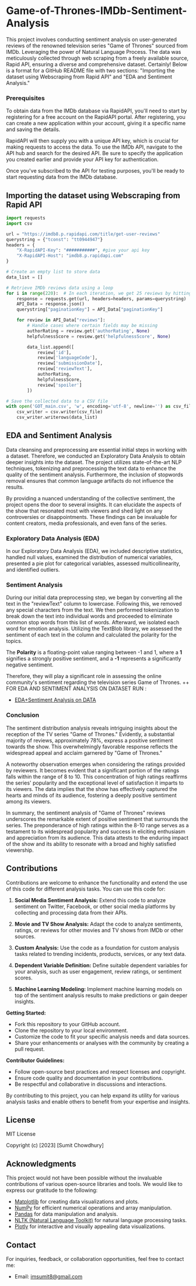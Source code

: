 # Game-of-Thrones-IMDb-Sentiment-Analysis
This project involves conducting sentiment analysis on user-generated reviews of the renowned television series "Game of Thrones" sourced from IMDb. Leveraging the power of Natural Language Process. The data was meticulously collected through web scraping from a freely available source, Rapid API, ensuring a diverse and comprehensive dataset.
Certainly! Below is a format for a GitHub README file with two sections: "Importing the dataset using Webscraping from Rapid API" and "EDA and Sentiment Analysis." 

### Prerequisites
To obtain data from the IMDb database via RapidAPI, you'll need to start by registering for a free account on the RapidAPI portal. After registering, you can create a new application within your account, giving it a specific name and saving the details.

RapidAPI will then supply you with a unique API key, which is crucial for making requests to access the data. To use the IMDb API, navigate to the API hub and search for the desired API. Be sure to specify the application you created earlier and provide your API key for authentication.

Once you've subscribed to the API for testing purposes, you'll be ready to start requesting data from the IMDb database.


## Importing the dataset using Webscraping from Rapid API

```python
import requests
import csv

url = "https://imdb8.p.rapidapi.com/title/get-user-reviews"
querystring = {"tconst": "tt0944947"}
headers = {
    "X-RapidAPI-Key": "###########", #give your api key
    "X-RapidAPI-Host": "imdb8.p.rapidapi.com"
}

# Create an empty list to store data
data_list = []

# Retrieve IMDb reviews data using a loop
for i in range(220):  # In each iteration, we get 25 reviews by hitting the API
    response = requests.get(url, headers=headers, params=querystring)
    API_Data = response.json()
    querystring["paginationKey"] = API_Data["paginationKey"]

    for review in API_Data["reviews"]:
        # Handle cases where certain fields may be missing
        authorRating = review.get('authorRating', None)
        helpfulnessScore = review.get('helpfulnessScore', None)

        data_list.append([
            review['id'],
            review['languageCode'],
            review['submissionDate'],
            review['reviewText'],
            authorRating,
            helpfulnessScore,
            review['spoiler']
        ])

# Save the collected data to a CSV file
with open('GOT_main.csv', 'w', encoding='utf-8', newline='') as csv_file:
    csv_writer = csv.writer(csv_file)
    csv_writer.writerows(data_list)
```

## EDA and Sentiment Analysis
Data cleansing and preprocessing are essential initial steps in working with a dataset. Therefore, we conducted an Exploratory Data Analysis to obtain deeper insights into the dataset.
The project utilizes state-of-the-art NLP techniques, tokenizing and preprocessing the text data to enhance the quality of the sentiment analysis. Furthermore, the inclusion of stopwords removal ensures that common language artifacts do not influence the results.

By providing a nuanced understanding of the collective sentiment, the project opens the door to several insights. It can elucidate the aspects of the show that resonated most with viewers and shed light on any controversies or disappointments. These findings can be invaluable for content creators, media professionals, and even fans of the series.

### Exploratory Data Analysis (EDA)

In our Exploratory Data Analysis (EDA), we included descriptive statistics, handled null values, examined the distribution of numerical variables, presented a pie plot for categorical variables, assessed multicollinearity, and identified outliers.

### Sentiment Analysis
During our initial data preprocessing step, we began by converting all the text in the "reviewText" column to lowercase. Following this, we removed any special characters from the text. We then performed tokenization to break down the text into individual words and proceeded to eliminate common stop words from this list of words. Afterward, we isolated each word for emotion analysis. Utilizing the TextBlob library, we assessed the sentiment of each text in the column and calculated the polarity for the topics.

The **Polarity** is a floating-point value ranging between -1 and 1, where a **1** signifies a strongly positive sentiment, and a **-1** represents a significantly negative sentiment.

Therefore, they will play a significant role in assessing the online community's sentiment regarding the television series Game of Thrones.
++ FOR EDA AND SENTIMENT ANALYSIS ON DATASET RUN :
- [EDA+Sentiment Analysis on DATA](GOT-REVIEW-EDA+%20Sentiment_Analysis.ipynb)



### Conclusion

The sentiment distribution analysis reveals intriguing insights about the reception of the TV series "Game of Thrones." Evidently, a substantial majority of reviews, approximately 78%, express a positive sentiment towards the show. This overwhelmingly favorable response reflects the widespread appeal and acclaim garnered by "Game of Thrones."

A noteworthy observation emerges when considering the ratings provided by reviewers. It becomes evident that a significant portion of the ratings falls within the range of 8 to 10. This concentration of high ratings reaffirms the series' popularity and the exceptional level of satisfaction it imparts to its viewers. The data implies that the show has effectively captured the hearts and minds of its audience, fostering a deeply positive sentiment among its viewers.

In summary, the sentiment analysis of "Game of Thrones" reviews underscores the remarkable extent of positive sentiment that surrounds the series. The preponderance of high ratings within the 8-10 range serves as a testament to its widespread popularity and success in eliciting enthusiasm and appreciation from its audience. This data attests to the enduring impact of the show and its ability to resonate with a broad and highly satisfied viewership.
## Contributions

Contributions are welcome to enhance the functionality and extend the use of this code for different analysis tasks. You can use this code for:

1. **Social Media Sentiment Analysis:** Extend this code to analyze sentiment on Twitter, Facebook, or other social media platforms by collecting and processing data from their APIs.

2. **Movie and TV Show Analysis:** Adapt the code to analyze sentiments, ratings, or reviews for other movies and TV shows from IMDb or other sources.

3. **Custom Analysis:** Use the code as a foundation for custom analysis tasks related to trending incidents, products, services, or any text data.

4. **Dependent Variable Definition:** Define suitable dependent variables for your analysis, such as user engagement, review ratings, or sentiment scores.

5. **Machine Learning Modeling:** Implement machine learning models on top of the sentiment analysis results to make predictions or gain deeper insights.

**Getting Started:**

- Fork this repository to your GitHub account.
- Clone the repository to your local environment.
- Customize the code to fit your specific analysis needs and data sources.
- Share your enhancements or analyses with the community by creating a pull request.

**Contributor Guidelines:**

- Follow open-source best practices and respect licenses and copyright.
- Ensure code quality and documentation in your contributions.
- Be respectful and collaborative in discussions and interactions.

By contributing to this project, you can help expand its utility for various analysis tasks and enable others to benefit from your expertise and insights.

## License

MIT License

Copyright (c) [2023] [Sumit Chowdhury]


## Acknowledgments

This project would not have been possible without the invaluable contributions of various open-source libraries and tools. We would like to express our gratitude to the following:

- [Matplotlib](https://matplotlib.org/) for creating data visualizations and plots.
- [NumPy](https://numpy.org/) for efficient numerical operations and array manipulation.
- [Pandas](https://pandas.pydata.org/) for data manipulation and analysis.
- [NLTK (Natural Language Toolkit)](https://www.nltk.org/) for natural language processing tasks.
- [Plotly](https://plotly.com/python/) for interactive and visually appealing data visualizations.
  
## Contact

For inquiries, feedback, or collaboration opportunities, feel free to contact me:

- Email: [imsumit8@gmail.com](mailto:imsumit8@gmail.com)

